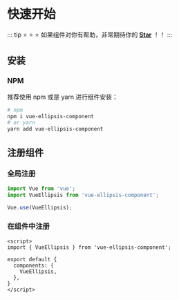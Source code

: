 # 快速开始

::: tip ⭐️ ⭐️ ⭐️
如果组件对你有帮助，非常期待你的 **[Star](https://github.com/ruofee/vue-ellipsis-component)** ！！
:::

## 安装

### NPM

推荐使用 npm 或是 yarn 进行组件安装：

```bash
# npm
npm i vue-ellipsis-component
# or yarn
yarn add vue-ellipsis-component
```

## 注册组件

### 全局注册

```javascript
import Vue from 'vue';
import VueEllipsis from 'vue-ellipsis-component';

Vue.use(VueEllipsis);
```

### 在组件中注册

```vue
<script>
import { VueEllipsis } from 'vue-ellipsis-component';

export default {
  components: {
    VueEllipsis,
  },
}
</script>
```
